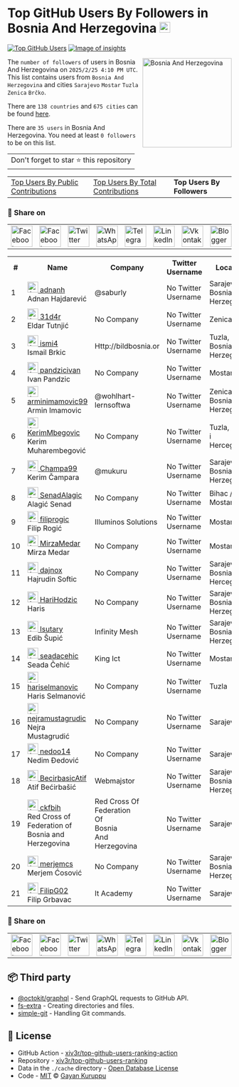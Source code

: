 # Top GitHub Users By Followers in Bosnia And Herzegovina [<img alt="Image of insights" src="https://github.com/gayanvoice/insights/blob/master/graph/373383893/small/week.png" height="24">](https://github.com/gayanvoice/insights/blob/master/readme/373383893/week.md)
[![Top GitHub Users](https://github.com/gayanvoice/top-github-users/actions/workflows/action.yml/badge.svg)](https://github.com/gayanvoice/top-github-users/actions/workflows/action.yml) [![Image of insights](https://github.com/gayanvoice/insights/blob/master/svg/373383893/badge.svg)](https://github.com/gayanvoice/insights/blob/master/readme/373383893/week.md)

<a href="https://gayanvoice.github.io/top-github-users/index.html">
	<img align="right" width="200" src="https://upload.wikimedia.org/wikipedia/commons/b/bf/Flag_of_Bosnia_and_Herzegovina.svg" alt="Bosnia And Herzegovina">
</a>

The `number of followers` of users in Bosnia And Herzegovina on `2025/2/25 4:10 PM UTC`. This list contains users from `Bosnia And Herzegovina` and cities `Sarajevo` `Mostar` `Tuzla` `Zenica` `Brčko`.

There are `138 countries` and `675 cities` can be found [here](https://github.com/xiv3r/top-github-users-ranking).

There are `35 users`  in Bosnia And Herzegovina. You need at least `0 followers` to be on this list.

<table>
	<tr>
		<td>
			Don't forget to star ⭐ this repository
		</td>
	</tr>
</table>

<table>
	<tr>
		<td>
			<a href="https://github.com/xiv3r/top-github-users-ranking/blob/main/markdown/public_contributions/bosnia_and_herzegovina.md">Top Users By Public Contributions</a>
		</td>
		<td>
			<a href="https://github.com/xiv3r/top-github-users-ranking/blob/main/markdown/total_contributions/bosnia_and_herzegovina.md">Top Users By Total Contributions</a>
		</td>
		<td>
			<strong>Top Users By Followers</strong>
		</td>
	</tr>
</table>

### 🚀 Share on

<table>
	<tr>
		<td>
			<a href="https://web.facebook.com/sharer.php?t=Top%20GitHub%20Users%20By%20Followers%20in%20Bosnia%20And%20Herzegovina&u=https://github.com/xiv3r/top-github-users-ranking/blob/main/markdown/followers/bosnia_and_herzegovina.md&_rdc=1&_rdr">
				<img src="https://github.com/gayanvoice/github-active-users-monitor/raw/master/public/images/icons/facebook.svg" height="48" width="48" alt="Facebook"/>
			</a>
		</td>
		<td>
			<a href="https://www.facebook.com/dialog/send?link=https://github.com/xiv3r/top-github-users-ranking/blob/main/markdown/followers/bosnia_and_herzegovina.md&app_id=291494419107518&redirect_uri=https://github.com/xiv3r/top-github-users-ranking/blob/main/markdown/followers/bosnia_and_herzegovina.md">
				<img src="https://github.com/gayanvoice/github-active-users-monitor/raw/master/public/images/icons/facebook_messenger.svg" height="48" width="48" alt="Facebook Messenger"/>
			</a>
		</td>
		<td>
			<a href="https://twitter.com/intent/tweet?text=Top%20GitHub%20Users%20By%20Followers%20in%20Bosnia%20And%20Herzegovina&url=https://github.com/xiv3r/top-github-users-ranking/blob/main/markdown/followers/bosnia_and_herzegovina.md">
				<img src="https://github.com/gayanvoice/github-active-users-monitor/raw/master/public/images/icons/twitter.svg" height="48" width="48" alt="Twitter"/>
			</a>
		</td>
		<td>
			<a href="https://web.whatsapp.com/send?text=Top%20GitHub%20Users%20By%20Followers%20in%20Bosnia%20And%20Herzegovina https://github.com/xiv3r/top-github-users-ranking/blob/main/markdown/followers/bosnia_and_herzegovina.md">
				<img src="https://github.com/gayanvoice/github-active-users-monitor/blob/master/public/images/icons/whatsapp.svg" height="48" width="48" alt="WhatsApp"/>
			</a>
		</td>
		<td>
			<a href="https://t.me/share/url?url=https://github.com/xiv3r/top-github-users-ranking/blob/main/markdown/followers/bosnia_and_herzegovina.md&text=Top%20GitHub%20Users%20By%20Followers%20in%20Bosnia%20And%20Herzegovina">
				<img src="https://github.com/gayanvoice/github-active-users-monitor/blob/master/public/images/icons/telegram.svg" height="48" width="48" alt="Telegram"/>
			</a>
		</td>
		<td>
			<a href="https://www.linkedin.com/shareArticle?title=Top%20GitHub%20Users%20By%20Followers%20in%20Bosnia%20And%20Herzegovina&url=https://github.com/xiv3r/top-github-users-ranking/blob/main/markdown/followers/bosnia_and_herzegovina.md">
				<img src="https://github.com/gayanvoice/github-active-users-monitor/blob/master/public/images/icons/linkedin.svg" height="48" width="48" alt="LinkedIn"/>
			</a>
		</td>
		<td>
			<a href="https://vk.com/share.php?url=https://github.com/xiv3r/top-github-users-ranking/blob/main/markdown/followers/bosnia_and_herzegovina.md">
				<img src="https://github.com/gayanvoice/github-active-users-monitor/blob/master/public/images/icons/vkontakte.svg" height="48" width="48" alt="Vkontakte"/>
			</a>
		</td>
		<td>
			<a href="https://www.blogger.com/blog-this.g?n=Most%20active%20github%20users%20based%20on%20number%20of%20followers%20by%20country&t=Top%20GitHub%20Users%20By%20Followers%20in%20Bosnia%20And%20Herzegovina&u=https://github.com/xiv3r/top-github-users-ranking/blob/main/markdown/followers/bosnia_and_herzegovina.md">
				<img src="https://github.com/gayanvoice/github-active-users-monitor/blob/master/public/images/icons/blogger.svg" height="48" width="48" alt="Blogger"/>
			</a>
		</td>
		<td>
			<a href="https://wordpress.com/wp-admin/press-this.php?u=https://github.com/xiv3r/top-github-users-ranking/blob/main/markdown/followers/bosnia_and_herzegovina.md&t=Top%20GitHub%20Users%20By%20Followers%20in%20Bosnia%20And%20Herzegovina&s=Most%20active%20github%20users%20based%20on%20number%20of%20followers%20by%20country&i=">
				<img src="https://github.com/gayanvoice/github-active-users-monitor/blob/master/public/images/icons/wordpress.svg" height="48" width="48" alt="Wordpress"/>
			</a>
		</td>
		<td>
			<a href="mailto:recipient name?cc=cc&bcc=bcc&subject=Top%20GitHub%20Users%20By%20Followers%20in%20Bosnia%20And%20Herzegovina&body=Most%20active%20github%20users%20based%20on%20number%20of%20followers%20by%20country-https://github.com/xiv3r/top-github-users-ranking/blob/main/markdown/followers/bosnia_and_herzegovina.md">
				<img src="https://github.com/gayanvoice/github-active-users-monitor/blob/master/public/images/icons/gmail.svg" height="48" width="48" alt="Email"/>
			</a>
		</td>
		<td>
			<a href="https://www.reddit.com/submit?title=Top%20GitHub%20Users%20By%20Followers%20in%20Bosnia%20And%20Herzegovina&url=https://github.com/xiv3r/top-github-users-ranking/blob/main/markdown/followers/bosnia_and_herzegovina.md">
				<img src="https://github.com/gayanvoice/github-active-users-monitor/blob/master/public/images/icons/reddit.svg" height="48" width="48" alt="Reddit"/>
			</a>
		</td>
	</tr>
</table>

<table>
	<tr>
		<th>#</th>
		<th>Name</th>
		<th>Company</th>
		<th>Twitter Username</th>
		<th>Location</th>
		<th>Followers</th>
	</tr>
	<tr>
		<td>1</td>
		<td>
			<a href="https://github.com/adnanh">
				<img src="https://avatars.githubusercontent.com/u/82367?s=72&u=d8460b1a01895dc3d11e0b0fcc8d0d1fd58e67ab&v=4" width="24" alt="Avatar of adnanh"> adnanh
			</a><br/>
			Adnan Hajdarević
		</td>
		<td>@saburly </td>
		<td>No Twitter Username</td>
		<td>Sarajevo, Bosnia & Herzegovina</td>
		<td>170</td>
	</tr>
	<tr>
		<td>2</td>
		<td>
			<a href="https://github.com/31d4r">
				<img src="https://avatars.githubusercontent.com/u/30953857?s=72&u=4b3b9afe8705437a5b8c8ab8df596c9b8e5abffd&v=4" width="24" alt="Avatar of 31d4r"> 31d4r
			</a><br/>
			Eldar Tutnjić
		</td>
		<td>No Company</td>
		<td>No Twitter Username</td>
		<td>Zenica</td>
		<td>27</td>
	</tr>
	<tr>
		<td>3</td>
		<td>
			<a href="https://github.com/ismi4">
				<img src="https://avatars.githubusercontent.com/u/40364391?s=72&u=8349f847bd5784ea9ab322a3da7b5e6410b25623&v=4" width="24" alt="Avatar of ismi4"> ismi4
			</a><br/>
			Ismail Brkic
		</td>
		<td>Http://bildbosnia.or </td>
		<td>No Twitter Username</td>
		<td>Tuzla, Bosnia and Herzegovina</td>
		<td>25</td>
	</tr>
	<tr>
		<td>4</td>
		<td>
			<a href="https://github.com/pandzicivan">
				<img src="https://avatars.githubusercontent.com/u/13085426?s=72&u=154fa773e18d1d9b56dfd7af5510e9fd4e15ba88&v=4" width="24" alt="Avatar of pandzicivan"> pandzicivan
			</a><br/>
			Ivan Pandzic
		</td>
		<td>No Company</td>
		<td>No Twitter Username</td>
		<td>Mostar, BiH</td>
		<td>18</td>
	</tr>
	<tr>
		<td>5</td>
		<td>
			<a href="https://github.com/arminimamovic99">
				<img src="https://avatars.githubusercontent.com/u/46347302?s=72&u=f9e3981602687ad86ad960bbcbd4090c54b88a3a&v=4" width="24" alt="Avatar of arminimamovic99"> arminimamovic99
			</a><br/>
			Armin Imamovic
		</td>
		<td>@wohlhart-lernsoftwa  </td>
		<td>No Twitter Username</td>
		<td>Zenica, Bosnia and Herzegovina</td>
		<td>14</td>
	</tr>
	<tr>
		<td>6</td>
		<td>
			<a href="https://github.com/KerimMbegovic">
				<img src="https://avatars.githubusercontent.com/u/57753259?s=72&u=dcca6d5c0f942737be5bc403c35721ed87200826&v=4" width="24" alt="Avatar of KerimMbegovic"> KerimMbegovic
			</a><br/>
			Kerim Muharembegović
		</td>
		<td>No Company</td>
		<td>No Twitter Username</td>
		<td>Tuzla, Bosna i Hercegovina</td>
		<td>9</td>
	</tr>
	<tr>
		<td>7</td>
		<td>
			<a href="https://github.com/Champa99">
				<img src="https://avatars.githubusercontent.com/u/44381756?s=72&u=5f86454ad127bca8a5f2314fc16d9da9c8b90fa3&v=4" width="24" alt="Avatar of Champa99"> Champa99
			</a><br/>
			Kerim Čampara
		</td>
		<td>@mukuru </td>
		<td>No Twitter Username</td>
		<td>Sarajevo, Bosnia and Herzegovina</td>
		<td>8</td>
	</tr>
	<tr>
		<td>8</td>
		<td>
			<a href="https://github.com/SenadAlagic">
				<img src="https://avatars.githubusercontent.com/u/72402224?s=72&u=6b220bda9da04cecc8adf68bc983e5b81f4717ad&v=4" width="24" alt="Avatar of SenadAlagic"> SenadAlagic
			</a><br/>
			Alagić Senad
		</td>
		<td>No Company</td>
		<td>No Twitter Username</td>
		<td>Bihac / Mostar</td>
		<td>8</td>
	</tr>
	<tr>
		<td>9</td>
		<td>
			<a href="https://github.com/filiprogic">
				<img src="https://avatars.githubusercontent.com/u/37115543?s=72&u=7a3ea382cec7973ee92bb1b7000fcf3b2713d002&v=4" width="24" alt="Avatar of filiprogic"> filiprogic
			</a><br/>
			Filip Rogić
		</td>
		<td>Illuminos Solutions </td>
		<td>No Twitter Username</td>
		<td>Mostar</td>
		<td>4</td>
	</tr>
	<tr>
		<td>10</td>
		<td>
			<a href="https://github.com/MirzaMedar">
				<img src="https://avatars.githubusercontent.com/u/23072261?s=72&u=a278c5bd0c312d12f384de537edbe2c69b7f0b25&v=4" width="24" alt="Avatar of MirzaMedar"> MirzaMedar
			</a><br/>
			Mirza Medar
		</td>
		<td>No Company</td>
		<td>No Twitter Username</td>
		<td>Mostar</td>
		<td>3</td>
	</tr>
	<tr>
		<td>11</td>
		<td>
			<a href="https://github.com/dajnox">
				<img src="https://avatars.githubusercontent.com/u/69596373?s=72&u=bba26c542df5aff0d7f98fc741b0fa38625107d9&v=4" width="24" alt="Avatar of dajnox"> dajnox
			</a><br/>
			Hajrudin Softic
		</td>
		<td>No Company</td>
		<td>No Twitter Username</td>
		<td>Sarajevo, Bosnia and Hercegovina</td>
		<td>3</td>
	</tr>
	<tr>
		<td>12</td>
		<td>
			<a href="https://github.com/HariHodzic">
				<img src="https://avatars.githubusercontent.com/u/24210894?s=72&u=56c6de6c3d3acced3484cfcc16e8ff433e9353b2&v=4" width="24" alt="Avatar of HariHodzic"> HariHodzic
			</a><br/>
			Haris
		</td>
		<td>No Company</td>
		<td>No Twitter Username</td>
		<td>Sarajevo, Bosnia and Herzegovina</td>
		<td>3</td>
	</tr>
	<tr>
		<td>13</td>
		<td>
			<a href="https://github.com/Isutary">
				<img src="https://avatars.githubusercontent.com/u/46055196?s=72&u=fa45ab6fb1fd4db0cb4ccb36a24043c33df82784&v=4" width="24" alt="Avatar of Isutary"> Isutary
			</a><br/>
			Edib Šupić
		</td>
		<td>Infinity Mesh </td>
		<td>No Twitter Username</td>
		<td>Sarajevo, Bosnia and Herzegovina</td>
		<td>3</td>
	</tr>
	<tr>
		<td>14</td>
		<td>
			<a href="https://github.com/seadacehic">
				<img src="https://avatars.githubusercontent.com/u/43740261?s=72&u=cfb6e045d48034f2c3f9d72d70116478206283cb&v=4" width="24" alt="Avatar of seadacehic"> seadacehic
			</a><br/>
			Seada Čehić
		</td>
		<td>King Ict </td>
		<td>No Twitter Username</td>
		<td>Mostar</td>
		<td>3</td>
	</tr>
	<tr>
		<td>15</td>
		<td>
			<a href="https://github.com/hariselmanovic">
				<img src="https://avatars.githubusercontent.com/u/27975374?s=72&v=4" width="24" alt="Avatar of hariselmanovic"> hariselmanovic
			</a><br/>
			Haris Selmanović
		</td>
		<td>No Company</td>
		<td>No Twitter Username</td>
		<td>Tuzla</td>
		<td>2</td>
	</tr>
	<tr>
		<td>16</td>
		<td>
			<a href="https://github.com/nejramustagrudic">
				<img src="https://avatars.githubusercontent.com/u/80315306?s=72&u=fc997fe66096d6bb40f2090e1b787d0dde9537e6&v=4" width="24" alt="Avatar of nejramustagrudic"> nejramustagrudic
			</a><br/>
			Nejra Mustagrudić
		</td>
		<td>No Company</td>
		<td>No Twitter Username</td>
		<td>Sarajevo</td>
		<td>2</td>
	</tr>
	<tr>
		<td>17</td>
		<td>
			<a href="https://github.com/nedoo14">
				<img src="https://avatars.githubusercontent.com/u/53881661?s=72&v=4" width="24" alt="Avatar of nedoo14"> nedoo14
			</a><br/>
			Nedim Đedović
		</td>
		<td>No Company</td>
		<td>No Twitter Username</td>
		<td>Sarajevo</td>
		<td>2</td>
	</tr>
	<tr>
		<td>18</td>
		<td>
			<a href="https://github.com/BecirbasicAtif">
				<img src="https://avatars.githubusercontent.com/u/32924807?s=72&u=588030b1733b1157275e023279310c1893f43346&v=4" width="24" alt="Avatar of BecirbasicAtif"> BecirbasicAtif
			</a><br/>
			Atif Bećirbašić
		</td>
		<td>Webmajstor </td>
		<td>No Twitter Username</td>
		<td>Sarajevo, Bosnia and Herzegovina</td>
		<td>2</td>
	</tr>
	<tr>
		<td>19</td>
		<td>
			<a href="https://github.com/ckfbih">
				<img src="https://avatars.githubusercontent.com/u/13263224?s=72&u=482229581f1166d45b39df19d12e0dbd6eb3b9f0&v=4" width="24" alt="Avatar of ckfbih"> ckfbih
			</a><br/>
			Red Cross of Federation of Bosnia and Herzegovina
		</td>
		<td>Red Cross Of Federation<br/>Of<br/>Bosnia<br/>And<br/>Herzegovina<br/></td>
		<td>No Twitter Username</td>
		<td>Sarajevo</td>
		<td>2</td>
	</tr>
	<tr>
		<td>20</td>
		<td>
			<a href="https://github.com/merjemcs">
				<img src="https://avatars.githubusercontent.com/u/94116997?s=72&u=e33d07ce3c1344b3b8026fecfac89cb447041d6d&v=4" width="24" alt="Avatar of merjemcs"> merjemcs
			</a><br/>
			Merjem Ćosović
		</td>
		<td>No Company</td>
		<td>No Twitter Username</td>
		<td>Sarajevo, Bosnia and Herzegovina</td>
		<td>1</td>
	</tr>
	<tr>
		<td>21</td>
		<td>
			<a href="https://github.com/FilipG02">
				<img src="https://avatars.githubusercontent.com/u/89750492?s=72&u=788c727214959ff83592d84edf6c5cde3f6ee2eb&v=4" width="24" alt="Avatar of FilipG02"> FilipG02
			</a><br/>
			Filip Grbavac
		</td>
		<td>It Academy </td>
		<td>No Twitter Username</td>
		<td>Sarajevo</td>
		<td>1</td>
	</tr>
</table>

### 🚀 Share on

<table>
	<tr>
		<td>
			<a href="https://web.facebook.com/sharer.php?t=Top%20GitHub%20Users%20By%20Followers%20in%20Bosnia%20And%20Herzegovina&u=https://github.com/xiv3r/top-github-users-ranking/blob/main/markdown/followers/bosnia_and_herzegovina.md&_rdc=1&_rdr">
				<img src="https://github.com/gayanvoice/github-active-users-monitor/raw/master/public/images/icons/facebook.svg" height="48" width="48" alt="Facebook"/>
			</a>
		</td>
		<td>
			<a href="https://www.facebook.com/dialog/send?link=https://github.com/xiv3r/top-github-users-ranking/blob/main/markdown/followers/bosnia_and_herzegovina.md&app_id=291494419107518&redirect_uri=https://github.com/xiv3r/top-github-users-ranking/blob/main/markdown/followers/bosnia_and_herzegovina.md">
				<img src="https://github.com/gayanvoice/github-active-users-monitor/raw/master/public/images/icons/facebook_messenger.svg" height="48" width="48" alt="Facebook Messenger"/>
			</a>
		</td>
		<td>
			<a href="https://twitter.com/intent/tweet?text=Top%20GitHub%20Users%20By%20Followers%20in%20Bosnia%20And%20Herzegovina&url=https://github.com/xiv3r/top-github-users-ranking/blob/main/markdown/followers/bosnia_and_herzegovina.md">
				<img src="https://github.com/gayanvoice/github-active-users-monitor/raw/master/public/images/icons/twitter.svg" height="48" width="48" alt="Twitter"/>
			</a>
		</td>
		<td>
			<a href="https://web.whatsapp.com/send?text=Top%20GitHub%20Users%20By%20Followers%20in%20Bosnia%20And%20Herzegovina https://github.com/xiv3r/top-github-users-ranking/blob/main/markdown/followers/bosnia_and_herzegovina.md">
				<img src="https://github.com/gayanvoice/github-active-users-monitor/blob/master/public/images/icons/whatsapp.svg" height="48" width="48" alt="WhatsApp"/>
			</a>
		</td>
		<td>
			<a href="https://t.me/share/url?url=https://github.com/xiv3r/top-github-users-ranking/blob/main/markdown/followers/bosnia_and_herzegovina.md&text=Top%20GitHub%20Users%20By%20Followers%20in%20Bosnia%20And%20Herzegovina">
				<img src="https://github.com/gayanvoice/github-active-users-monitor/blob/master/public/images/icons/telegram.svg" height="48" width="48" alt="Telegram"/>
			</a>
		</td>
		<td>
			<a href="https://www.linkedin.com/shareArticle?title=Top%20GitHub%20Users%20By%20Followers%20in%20Bosnia%20And%20Herzegovina&url=https://github.com/xiv3r/top-github-users-ranking/blob/main/markdown/followers/bosnia_and_herzegovina.md">
				<img src="https://github.com/gayanvoice/github-active-users-monitor/blob/master/public/images/icons/linkedin.svg" height="48" width="48" alt="LinkedIn"/>
			</a>
		</td>
		<td>
			<a href="https://vk.com/share.php?url=https://github.com/xiv3r/top-github-users-ranking/blob/main/markdown/followers/bosnia_and_herzegovina.md">
				<img src="https://github.com/gayanvoice/github-active-users-monitor/blob/master/public/images/icons/vkontakte.svg" height="48" width="48" alt="Vkontakte"/>
			</a>
		</td>
		<td>
			<a href="https://www.blogger.com/blog-this.g?n=List%20of%20most%20active%20github%20users%20based%20on%20number%20of%20followers%20by%20country&t=Top%20GitHub%20Users%20By%20Followers%20in%20Bosnia%20And%20Herzegovina&u=https://github.com/xiv3r/top-github-users-ranking/blob/main/markdown/followers/bosnia_and_herzegovina.md">
				<img src="https://github.com/gayanvoice/github-active-users-monitor/blob/master/public/images/icons/blogger.svg" height="48" width="48" alt="Blogger"/>
			</a>
		</td>
		<td>
			<a href="https://wordpress.com/wp-admin/press-this.php?u=https://github.com/xiv3r/top-github-users-ranking/blob/main/markdown/followers/bosnia_and_herzegovina.md&t=Top%20GitHub%20Users%20By%20Followers%20in%20Bosnia%20And%20Herzegovina&s=List%20of%20most%20active%20github%20users%20based%20on%20number%20of%20followers%20by%20country&i=">
				<img src="https://github.com/gayanvoice/github-active-users-monitor/blob/master/public/images/icons/wordpress.svg" height="48" width="48" alt="Wordpress"/>
			</a>
		</td>
		<td>
			<a href="mailto:recipient name?cc=cc&bcc=bcc&subject=Top%20GitHub%20Users%20By%20Followers%20in%20Bosnia%20And%20Herzegovina&body=List%20of%20most%20active%20github%20users%20based%20on%20number%20of%20followers%20by%20country-https://github.com/xiv3r/top-github-users-ranking/blob/main/markdown/followers/bosnia_and_herzegovina.md">
				<img src="https://github.com/gayanvoice/github-active-users-monitor/blob/master/public/images/icons/gmail.svg" height="48" width="48" alt="Email"/>
			</a>
		</td>
		<td>
			<a href="https://www.reddit.com/submit?title=Top%20GitHub%20Users%20By%20Followers%20in%20Bosnia%20And%20Herzegovina&url=https://github.com/xiv3r/top-github-users-ranking/blob/main/markdown/followers/bosnia_and_herzegovina.md">
				<img src="https://github.com/gayanvoice/github-active-users-monitor/blob/master/public/images/icons/reddit.svg" height="48" width="48" alt="Reddit"/>
			</a>
		</td>
	</tr>
</table>

## 📦 Third party

- [@octokit/graphql](https://www.npmjs.com/package/@octokit/graphql) - Send GraphQL requests to GitHub API.
- [fs-extra](https://www.npmjs.com/package/fs-extra) - Creating directories and files.
- [simple-git](https://www.npmjs.com/package/simple-git) - Handling Git commands.
## 📄 License

- GitHub Action - [xiv3r/top-github-users-ranking-action](https://github.com/xiv3r/top-github-users-ranking-action)
- Repository - [xiv3r/top-github-users-ranking](https://github.com/xiv3r/top-github-users-ranking)
- Data in the `./cache` directory - [Open Database License](https://opendatacommons.org/licenses/odbl/1-0/)
- Code - [MIT](./LICENSE) © [Gayan Kuruppu](https://github.com/gayanvoice)
